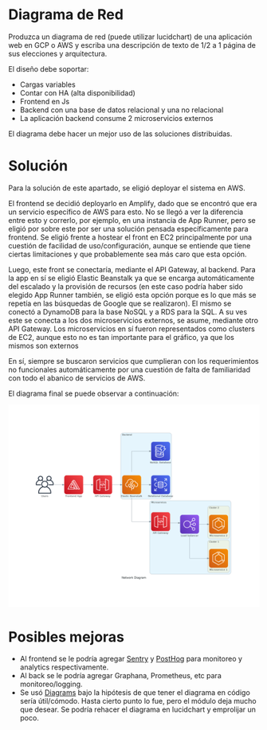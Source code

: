 # Diagrama de Red

Produzca un diagrama de red (puede utilizar lucidchart) de una aplicación web en GCP o AWS y escriba una descripción de texto de 1/2 a 1 página de sus elecciones y arquitectura.

El diseño debe soportar:
- Cargas variables
- Contar con HA (alta disponibilidad)
- Frontend en Js
- Backend con una base de datos relacional y una no relacional
- La aplicación backend consume 2 microservicios externos

El diagrama debe hacer un mejor uso de las soluciones distribuidas.

# Solución

Para la solución de este apartado, se eligió deployar el sistema en AWS.

El frontend se decidió deployarlo en Amplify, dado que se encontró que era un servicio específico de AWS para esto. No se llegó a ver la diferencia entre esto y correrlo, por ejemplo, en una instancia de App Runner, pero se eligió por sobre este por ser una solución pensada específicamente para frontend. Se eligió frente a hostear el front en EC2 principalmente por una cuestión de facilidad de uso/configuración, aunque se entiende que tiene ciertas limitaciones y que probablemente sea más caro que esta opción.

Luego, este front se conectaría, mediante el API Gateway, al backend. Para la app en sí se eligió Elastic Beanstalk ya que se encarga automáticamente del escalado y la provisión de recursos (en este caso podría haber sido elegido App Runner también, se eligió esta opción porque es lo que más se repetía en las búsquedas de Google que se realizaron). El mismo se conectó a DynamoDB para la base NoSQL y a RDS para la SQL. A su ves este se conecta a los dos microservicios externos, se asume, mediante otro API Gateway. Los microservicios en sí fueron representados como clusters de EC2, aunque esto no es tan importante para el gráfico, ya que los mismos son externos

En sí, siempre se buscaron servicios que cumplieran con los requerimientos no funcionales automáticamente por una cuestión de falta de familiaridad con todo el abanico de servicios de AWS.

El diagrama final se puede observar a continuación:

![diagrama de red](network_diagram.png)

# Posibles mejoras

- Al frontend se le podría agregar [Sentry](https://sentry.io/welcome/) y [PostHog](https://posthog.com/) para monitoreo y analytics respectivamente.
- Al back se le podría agregar Graphana, Prometheus, etc para monitoreo/logging.
- Se usó [Diagrams](https://diagrams.mingrammer.com/) bajo la hipótesis de que tener el diagrama en código sería útil/cómodo. Hasta cierto punto lo fue, pero el módulo deja mucho que desear. Se podría rehacer el diagrama en lucidchart y emprolijar un poco.
